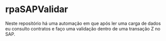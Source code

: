 # rpaSAPValidar
Neste repositório há uma automação em que após ler uma carga de dados eu consulto contratos e faço uma validação dentro de uma transação Z no SAP.
